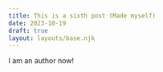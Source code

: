 ```yaml
---
title: This is a sixth post (Made myself)
date: 2023-10-19
draft: true
layout: layouts/base.njk
---
```

I am an author now!

